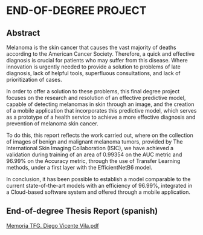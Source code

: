 # END-OF-DEGREE PROJECT

## Abstract
Melanoma is the skin cancer that causes the vast majority of deaths according to the American Cancer Society. Therefore, a quick and effective diagnosis is crucial for patients who may suffer from this disease. Where innovation is urgently needed to provide a solution to problems of late diagnosis, lack of helpful tools, superfluous consultations, and lack of prioritization of cases.

In order to offer a solution to these problems, this final degree project focuses on the research and resolution of an effective predictive model, capable of detecting melanomas in skin through an image, and the creation of a mobile application that incorporates this predictive model, which serves as a prototype of a health service to achieve a more effective diagnosis and prevention of melanoma skin cancer.

To do this, this report reflects the work carried out, where on the collection of images of benign and malignant melanoma tumors, provided by The International Skin Imaging Collaboration (ISIC), we have achieved a validation during training of an area of 0.99354 on the AUC metric and 96.99% on the Accuracy metric, through the use of Transfer Learning methods, under a first layer with the EfficientNetB6 model.

In conclusion, it has been possible to establish a model comparable to the current state-of-the-art models with an efficiency of 96.99%, integrated in a Cloud-based software system and offered through a mobile application.

  ## End-of-degree Thesis Report (spanish)
[Memoria TFG. Diego Vicente Vila.pdf](https://github.com/user-attachments/files/17268706/Memoria.TFG.Diego.Vicente.Vila.pdf)
